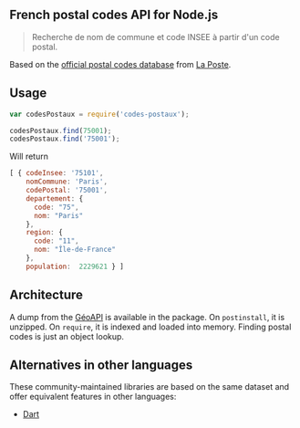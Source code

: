 French postal codes API for Node.js
------

> Recherche de nom de commune et code INSEE à partir d'un code postal.

Based on the [official postal codes database](https://www.data.gouv.fr/fr/datasets/base-officielle-des-codes-postaux/) from [La Poste](http://www.laposte.fr/).

## Usage
```js
var codesPostaux = require('codes-postaux');

codesPostaux.find(75001);
codesPostaux.find('75001');
```

Will return
```js
[ { codeInsee: '75101',
    nomCommune: 'Paris',
    codePostal: '75001',
    departement: {
      code: "75",
      nom: "Paris"
    },
    region: {
      code: "11",
      nom: "Île-de-France"
    },
    population:  2229621 } ]
```


## Architecture

A dump from the [GéoAPI](https://api.gouv.fr/api/geoapi.html) is available in the package.
On `postinstall`, it is unzipped.
On `require`, it is indexed and loaded into memory. Finding postal codes is just an object lookup.


## Alternatives in other languages

These community-maintained libraries are based on the same dataset and offer equivalent features in other languages:
- [Dart](https://pub.dartlang.org/packages/code_postaux)
